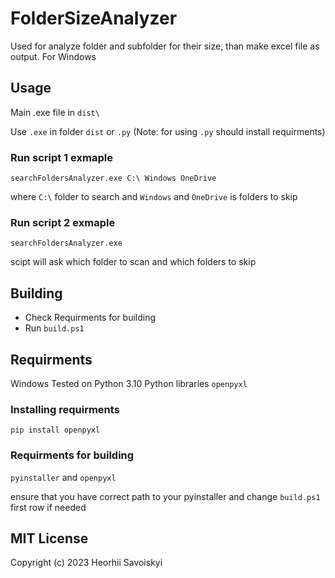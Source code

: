 # FolderSizeAnalyzer
Used for analyze folder and subfolder for their size, than make excel file as output. For Windows

## Usage
Main .exe file in `dist\`

Use `.exe` in folder `dist` or `.py` (Note: for using `.py` should install requirments) 

### Run script 1 exmaple 
```
searchFoldersAnalyzer.exe C:\ Windows OneDrive
```

where `C:\` folder to search and `Windows` and `OneDrive` is folders to skip

### Run script 2 exmaple
```
searchFoldersAnalyzer.exe
```
scipt will ask which folder to scan and which folders to skip

## Building
- Check Requirments for building
- Run `build.ps1`
## Requirments
Windows
Tested on Python 3.10
Python libraries `openpyxl` 

### Installing requirments
```
pip install openpyxl
```

### Requirments for building
`pyinstaller` and `openpyxl` 

ensure that you have correct path to your pyinstaller and change `build.ps1` first row if needed


## MIT License

Copyright (c) 2023 Heorhii Savoiskyi